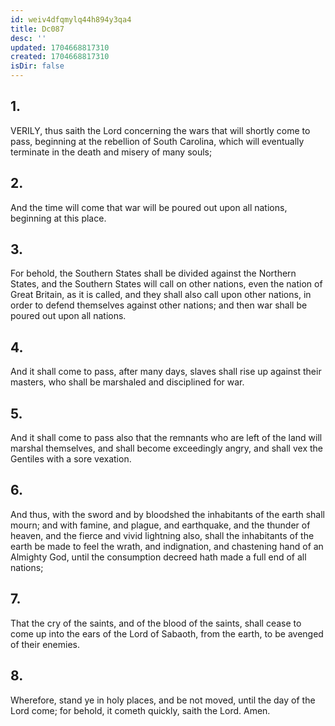 ```yaml
---
id: weiv4dfqmylq44h894y3qa4
title: Dc087
desc: ''
updated: 1704668817310
created: 1704668817310
isDir: false
---
```

## 1.
VERILY, thus saith the Lord concerning the wars that will shortly come to pass, beginning at the rebellion of South Carolina, which will eventually terminate in the death and misery of many souls;
## 2.
And the time will come that war will be poured out upon all nations, beginning at this place.
## 3.
For behold, the Southern States shall be divided against the Northern States, and the Southern States will call on other nations, even the nation of Great Britain, as it is called, and they shall also call upon other nations, in order to defend themselves against other nations; and then war shall be poured out upon all nations.
## 4.
And it shall come to pass, after many days, slaves shall rise up against their masters, who shall be marshaled and disciplined for war.
## 5.
And it shall come to pass also that the remnants who are left of the land will marshal themselves, and shall become exceedingly angry, and shall vex the Gentiles with a sore vexation.
## 6.
And thus, with the sword and by bloodshed the inhabitants of the earth shall mourn; and with famine, and plague, and earthquake, and the thunder of heaven, and the fierce and vivid lightning also, shall the inhabitants of the earth be made to feel the wrath, and indignation, and chastening hand of an Almighty God, until the consumption decreed hath made a full end of all nations;
## 7.
That the cry of the saints, and of the blood of the saints, shall cease to come up into the ears of the Lord of Sabaoth, from the earth, to be avenged of their enemies.
## 8.
Wherefore, stand ye in holy places, and be not moved, until the day of the Lord come; for behold, it cometh quickly, saith the Lord. Amen.
